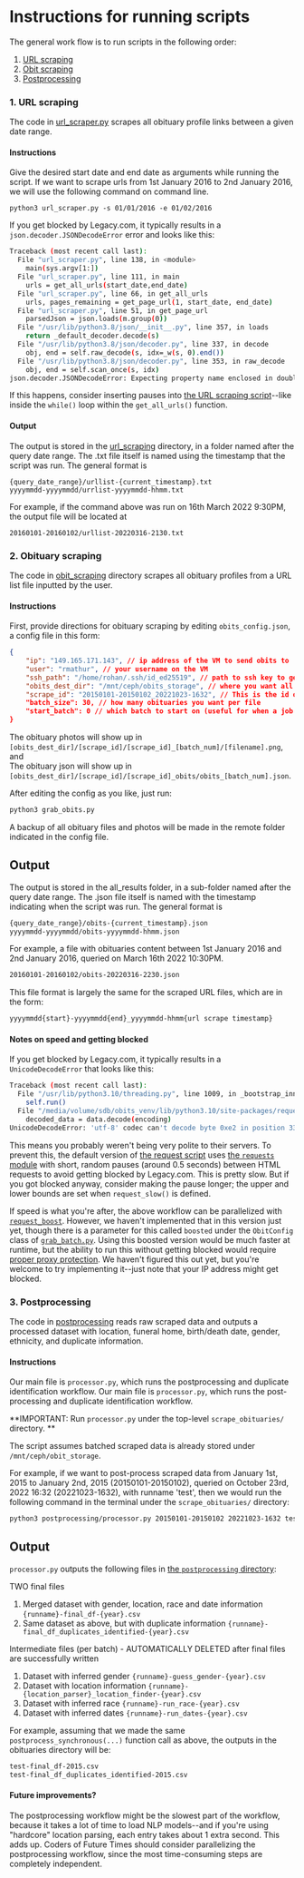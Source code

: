 # Instructions for running scripts

The general work flow is to run scripts in the following order:

1. [URL scraping](https://github.com/comp-strat/scrape_obituaries/blob/main/url_scraping/url_scraper.py)
2. [Obit scraping](https://github.com/comp-strat/scrape_obituaries/blob/main/obit_scraping/grabObitLinks.py)
3. [Postprocessing](https://github.com/comp-strat/scrape_obituaries/blob/main/postprocessing/processor.py)


### 1. URL scraping

The code in [url_scraper.py](https://github.com/comp-strat/scrape_obituaries/blob/main/url_scraping/url_scraper.py) scrapes all obituary profile links between a given date range.  

#### Instructions

Give the desired start date and end date as arguments while running the script. If we want to scrape urls from 1st January 2016 to 2nd January 2016, we will use the following command on command line.  

```command line
python3 url_scraper.py -s 01/01/2016 -e 01/02/2016
```

If you get blocked by Legacy.com, it typically results in a `json.decoder.JSONDecodeError` error and looks like this:
```bash
Traceback (most recent call last):
  File "url_scraper.py", line 138, in <module>
    main(sys.argv[1:])
  File "url_scraper.py", line 111, in main
    urls = get_all_urls(start_date,end_date)
  File "url_scraper.py", line 66, in get_all_urls
    urls, pages_remaining = get_page_url(1, start_date, end_date)
  File "url_scraper.py", line 51, in get_page_url
    parsedJson = json.loads(m.group(0))
  File "/usr/lib/python3.8/json/__init__.py", line 357, in loads
    return _default_decoder.decode(s)
  File "/usr/lib/python3.8/json/decoder.py", line 337, in decode
    obj, end = self.raw_decode(s, idx=_w(s, 0).end())
  File "/usr/lib/python3.8/json/decoder.py", line 353, in raw_decode
    obj, end = self.scan_once(s, idx)
json.decoder.JSONDecodeError: Expecting property name enclosed in double quotes: line 1 column 2 (char 1)
```

If this happens, consider inserting pauses into [the URL scraping script](https://github.com/comp-strat/scrape_obituaries/blob/main/url_scraping/url_scraper.py)--like inside the `while()` loop within the `get_all_urls()` function.


#### Output

The output is stored in the [url_scraping](https://github.com/comp-strat/scrape_obituaries/tree/main/url_scraping) directory, in a folder named after the query date range. The .txt file itself is named using the timestamp that the script was run.
The general format is

```command line
{query_date_range}/urllist-{current_timestamp}.txt
yyyymmdd-yyyymmdd/urrlist-yyyymmdd-hhmm.txt
```

For example, if the command above was run on 16th March 2022 9:30PM, the output file will be located at

```command line
20160101-20160102/urllist-20220316-2130.txt
```


### 2. Obituary scraping

The code in [obit_scraping](https://github.com/comp-strat/scrape_obituaries/tree/main/obit_scraping) directory scrapes all obituary profiles from a URL list file inputted by the user. 

#### Instructions

First, provide directions for obituary scraping by editing `obits_config.json`, a config file in this form:
```json
{
	"ip": "149.165.171.143", // ip address of the VM to send obits to
	"user": "rmathur", // your username on the VM
	"ssh_path": "/home/rohan/.ssh/id_ed25519", // path to ssh key to get into vm
	"obits_dest_dir": "/mnt/ceph/obits_storage", // where you want all the obituaries to end up
	"scrape_id": "20150101-20150102_20221023-1632", // This is the id of the scrape job. This is also the name of the urllist file in the form of yyyymmdd{start}-yyyymmdd{end}_yyyymmdd-hhmm{url scrape timestamp}
	"batch_size": 30, // how many obituaries you want per file
	"start_batch": 0 // which batch to start on (useful for when a job fails and you don't wanna start from scratch
}
```
The obituary photos will show up in `[obits_dest_dir]/[scrape_id]/[scrape_id]_[batch_num]/[filename].png`, and \
The obituary json will show up in `[obits_dest_dir]/[scrape_id]/[scrape_id]_obits/obits_[batch_num].json`.

After editing the config as you like, just run:
```bash
python3 grab_obits.py
```
A backup of all obituary files and photos will be made in the remote folder indicated in the config file.

## Output
The output is stored in the all_results folder, in a sub-folder named after the query date range. The .json file itself is named with the timestamp indicating when the script was run. 
The general format is 
```bash
{query_date_range}/obits-{current_timestamp}.json
yyyymmdd-yyyymmdd/obits-yyyymmdd-hhmm.json
```

For example, a file with obituaries content between 1st January 2016 and 2nd January 2016, queried on March 16th 2022 10:30PM.
```bash
20160101-20160102/obits-20220316-2230.json
```

This file format is largely the same for the scraped URL files, which are in the form: 
```bash
yyyymmdd{start}-yyyymmdd{end}_yyyymmdd-hhmm{url scrape timestamp}
```

#### Notes on speed and getting blocked

If you get blocked by Legacy.com, it typically results in a `UnicodeDecodeError` that looks like this:
```bash
Traceback (most recent call last):
  File "/usr/lib/python3.10/threading.py", line 1009, in _bootstrap_inner
    self.run()
  File "/media/volume/sdb/obits_venv/lib/python3.10/site-packages/request_boost/__init__.py", line 99, in run
    decoded_data = data.decode(encoding)
UnicodeDecodeError: 'utf-8' codec can't decode byte 0xe2 in position 33952: invalid continuation byte
```

This means you probably weren't being very polite to their servers. To prevent this, the default version of [the request script](obit_scraping/grab_batch.py) uses [the `requests` module](https://pypi.org/project/requests/) with short, random pauses (around 0.5 seconds) between HTML requests to avoid getting blocked by Legacy.com. This is pretty slow. But if you got blocked anyway, consider making the pause longer; the upper and lower bounds are set when `request_slow()` is defined. 

If speed is what you're after, the above workflow can be parallelized with [`request_boost`](https://pypi.org/project/request-boost/). However, we haven't implemented that in this version just yet, though there is a parameter for this called `boosted` under the `ObitConfig` class of [`grab_batch.py`](obit_scraping/grab_batch.py). Using this boosted version would be much faster at runtime, but the ability to run this without getting blocked would require [proper proxy protection](https://free-proxy-list.net/). We haven't figured this out yet, but you're welcome to try implementing it--just note that your IP address might get blocked.


### 3. Postprocessing

The code in [postprocessing](postprocessing/) reads raw scraped data and outputs a processed dataset with location, funeral home, birth/death date, gender, ethnicity, and duplicate information. 

#### Instructions

Our main file is `processor.py`, which runs the postprocessing and duplicate identification workflow. Our main file is `processor.py`, which runs the post-processing and duplicate identification workflow. 

**IMPORTANT: Run `processor.py` under the top-level `scrape_obituaries/` directory. **

The script assumes batched scraped data is already stored under `/mnt/ceph/obit_storage`.

For example, if we want to post-process scraped data from January 1st, 2015 to January 2nd, 2015 (20150101-20150102), queried on October 23rd, 2022 16:32 (20221023-1632), with runname 'test', then we would run the following command in the terminal under the `scrape_obituaries/` directory: 
```bash
python3 postprocessing/processor.py 20150101-20150102 20221023-1632 test
```

## Output
`processor.py` outputs the following files in [the `postprocessing` directory](postprocessing/):

TWO final files
1. Merged dataset with gender, location, race and date information ```{runname}-final_df-{year}.csv```
2. Same dataset as above, but with duplicate information ```{runname}-final_df_duplicates_identified-{year}.csv```

Intermediate files (per batch) - AUTOMATICALLY DELETED after final files are successfully written
1. Dataset with inferred gender ```{runname}-guess_gender-{year}.csv```
2. Dataset with location information ```{runname}-{location_parser}_location_finder-{year}.csv```
3. Dataset with inferred race ```{runname}-run_race-{year}.csv```
4. Dataset with inferred dates ```{runname}-run_dates-{year}.csv```

For example, assuming that we made the same ```postprocess_synchronous(...)``` function call as above, the outputs in the obituaries directory will be: 

```bash
test-final_df-2015.csv
test-final_df_duplicates_identified-2015.csv
```

#### Future improvements?

The postprocessing workflow might be the slowest part of the workflow, because it takes a lot of time to load NLP models--and if you're using "hardcore" location parsing, each entry takes about 1 extra second. This adds up. Coders of Future Times should consider parallelizing the postprocessing workflow, since the most time-consuming steps are completely independent.
